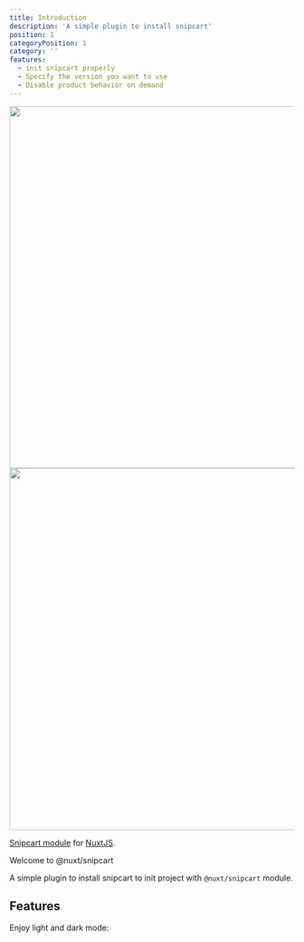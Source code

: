 ```yaml
---
title: Introduction
description: 'A simple plugin to install snipcart'
position: 1
categoryPosition: 1
category: ''
features:
  - init snipcart properly
  - Specify the version you want to use
  - Disable product behavior on demand
---
```


<img src="/preview.png" class="light-img" width="1280" height="640" alt=""/>
<img src="/preview-dark.png" class="dark-img" width="1280" height="640" alt=""/>

[Snipcart module](https://docs.snipcart.com/v3/setup/installation) for [NuxtJS](https://nuxtjs.org).

Welcome to @nuxt/snipcart

A simple plugin to install snipcart to init project with `@nuxt/snipcart` module.

## Features

<list :items="features"></list>

<p class="flex items-center">Enjoy light and dark mode:&nbsp;<app-color-switcher class="inline-flex ml-2"></app-color-switcher></p>
